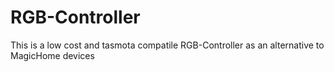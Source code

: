 # RGB-Controller
This is a low cost and tasmota compatile RGB-Controller as an alternative to MagicHome devices
